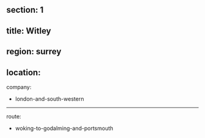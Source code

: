 section: 1
----
title: Witley
----
region: surrey
----
location: 
----
company:
- london-and-south-western
----
route:
- woking-to-godalming-and-portsmouth
